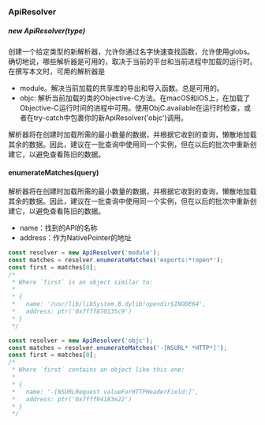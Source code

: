 ### ApiResolver

##### new ApiResolver(type)

创建一个给定类型的新解析器，允许你通过名字快速查找函数，允许使用globs。确切地说，哪些解析器是可用的，取决于当前的平台和当前进程中加载的运行时。在撰写本文时，可用的解析器是

- module。解决当前加载的共享库的导出和导入函数。总是可用的。
- objc: 解析当前加载的类的Objective-C方法。在macOS和iOS上，在加载了Objective-C运行时间的进程中可用。使用ObjC.available在运行时检查，或者在try-catch中包裹你的新ApiResolver('objc')调用。

解析器将在创建时加载所需的最小数量的数据，并根据它收到的查询，懒散地加载其余的数据。因此，建议在一批查询中使用同一个实例，但在以后的批次中重新创建它，以避免查看陈旧的数据。

#### enumerateMatches(query)

解析器将在创建时加载所需的最小数量的数据，并根据它收到的查询，懒散地加载其余的数据。因此，建议在一批查询中使用同一个实例，但在以后的批次中重新创建它，以避免查看陈旧的数据。

- name：找到的API的名称
- address：作为NativePointer的地址

```js
const resolver = new ApiResolver('module');
const matches = resolver.enumerateMatches('exports:*!open*');
const first = matches[0];
/*
 * Where `first` is an object similar to:
 *
 * {
 *   name: '/usr/lib/libSystem.B.dylib!opendir$INODE64',
 *   address: ptr('0x7fff870135c9')
 * }
 */
```

```js
const resolver = new ApiResolver('objc');
const matches = resolver.enumerateMatches('-[NSURL* *HTTP*]');
const first = matches[0];
/*
 * Where `first` contains an object like this one:
 *
 * {
 *   name: '-[NSURLRequest valueForHTTPHeaderField:]',
 *   address: ptr('0x7fff94183e22')
 * }
 */
```